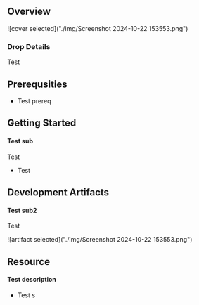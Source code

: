 
## Overview

![cover selected]("./img/Screenshot 2024-10-22 153553.png")

### Drop Details
Test 

## Prerequsities

- Test prereq 



      

## Getting Started
#### Test sub
Test 
- Test 

## Development Artifacts
#### Test sub2
Test 


![artifact selected]("./img/Screenshot 2024-10-22 153553.png")

## Resource
#### Test description
- Test s
